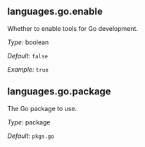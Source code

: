 

[comment]: # (Please add your documentation on top of this line)

## languages\.go\.enable

Whether to enable tools for Go development\.



*Type:*
boolean



*Default:*
` false `



*Example:*
` true `



## languages\.go\.package



The Go package to use\.



*Type:*
package



*Default:*
` pkgs.go `
